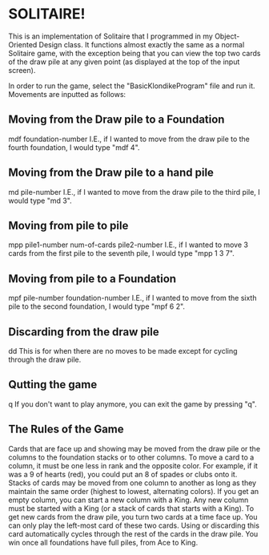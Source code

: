 # SOLITAIRE!

This is an implementation of Solitaire that I programmed in my Object-Oriented Design class. It functions almost exactly the same as a normal Solitaire game,
with the exception being that you can view the top two cards of the draw pile at any given point (as displayed at the top of the input screen).

In order to run the game, select the "BasicKlondikeProgram" file and run it. Movements are inputted as follows:

## Moving from the Draw pile to a Foundation
mdf foundation-number
I.E., if I wanted to move from the draw pile to the fourth foundation, I would type "mdf 4".

## Moving from the Draw pile to a hand pile
md pile-number
I.E., if I wanted to move from the draw pile to the third pile, I would type "md 3".

## Moving from pile to pile
mpp pile1-number num-of-cards pile2-number
I.E., if I wanted to move 3 cards from the first pile to the seventh pile, I would type "mpp 1 3 7".

## Moving from pile to a Foundation
mpf pile-number foundation-number
I.E., if I wanted to move from the sixth pile to the second foundation, I would type "mpf 6 2".

## Discarding from the draw pile
dd
This is for when there are no moves to be made except for cycling through the draw pile.

## Qutting the game
q
If you don't want to play anymore, you can exit the game by pressing "q".

## The Rules of the Game

Cards that are face up and showing may be moved from the draw pile or the columns to the
foundation stacks or to other columns.
To move a card to a column, it must be one less in rank and the opposite color. For example, if it
was a 9 of hearts (red), you could put an 8 of spades or clubs onto it. Stacks of cards may be
moved from one column to another as long as they maintain the same order (highest to
lowest, alternating colors).
If you get an empty column, you can start a new column with a King. Any new column must be
started with a King (or a stack of cards that starts with a King).
To get new cards from the draw pile, you turn two cards at a time face up.
You can only play the left-most card of these two cards. Using or discarding this card
automatically cycles through the rest of the cards in the draw pile.
You win once all foundations have full piles, from Ace to King.
